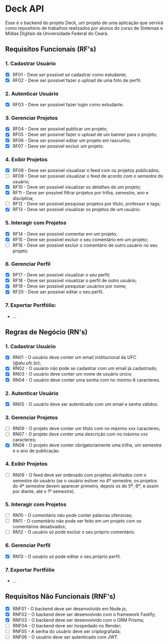 # Deck API

Esse é o backend do projeto Deck, um projeto de uma aplicação que servirá como repositório de trabalhos realizados por alunos do curso de Sistemas e Mídias Digitais da Universidade Federal do Ceará.

## Requisitos Funcionais (RF's)

### 1. Cadastrar Usuário

- [x] RF01 - Deve ser possível se cadastrar como estudante;
- [x] RF02 - Deve ser possível fazer o upload de uma foto de perfil.

### 2. Autenticar Usuário

- [x] RF03 - Deve ser possível fazer login como estudante.

### 3. Gerenciar Projetos

- [x] RF04 - Deve ser possível publicar um projeto;
- [x] RF05 - Deve ser possível fazer o upload de um banner para o projeto;
- [x] RF06 - Deve ser possível editar um projeto em rascunho;
- [x] RF07 - Deve ser possível excluir um projeto.

### 4. Exibir Projetos

- [x] RF08 - Deve ser possível visualizar o feed com os projetos publicados;
- [ ] RF09 - Deve ser possível visualizar o feed de acordo com o semestre do usuário;
- [x] RF10 - Deve ser possível visualizar os detalhes de um projeto;
- [x] RF11 - Deve ser possível filtrar projetos por trilha, semestre, ano e disciplina;
- [ ] RF12 - Deve ser possível pesquisar projetos por título, professor e tags;
- [x] RF13 - Deve ser possível visualizar os projetos de um usuário.

### 5. Interagir com Projetos

- [x] RF14 - Deve ser possível comentar em um projeto;
- [x] RF15 - Deve ser possível excluir o seu comentário em um projeto;
- [ ] RF16 - Deve ser possível excluir o comentário de outro usuário no seu projeto.

### 6. Gerenciar Perfil

- [x] RF17 - Deve ser possível visualizar o seu perfil;
- [x] RF18 - Deve ser possível visualizar o perfil de outro usuário;
- [x] RF19 - Deve ser possível pesquisar usuários por nome;
- [x] RF20 - Deve ser possível editar o seu perfil.

### 7. Exportar Portfólio:

- ...

## Regras de Negócio (RN's)

### 1. Cadastrar Usuário

- [x] RN01 - O usuário deve conter um email institucional da UFC (@alu.ufc.br);
- [x] RN02 - O usuário não pode se cadastrar com um email já cadastrado;
- [x] RN03 - O usuário deve conter um nome de usuário único;
- [x] RN04 - O usuário deve conter uma senha com no mínimo 6 caracteres.

### 2. Autenticar Usuário

- [x] RN05 - O usuário deve ser autenticado com um email e senha válidos.

### 3. Gerenciar Projetos

- [ ] RN06 - O projeto deve conter um título com no máximo xxx caracteres;
- [ ] RN07 - O projeto deve conter uma descrição com no máximo xxx caracteres;
- [x] RN08 - O projeto deve conter obrigatoriamente uma trilha, um semestre e o ano de publicação.

### 4. Exibir Projetos

- [ ] RN09 - O feed deve ser ordenado com projetos alinhados com o semestre do usuário (se o usuário estiver no 4º semestre, os projetos do 4º semestre devem aparecer primeiro, depois os do 5º, 6º, e assim por diante, até o 1º semestre).

### 5. Interagir com Projetos

- [ ] RN10 - O comentário não pode conter palavras ofensivas;
- [ ] RN11 - O comentário não pode ser feito em um projeto com os comentários desativados;
- [ ] RN12 - O usuário só pode excluir o seu próprio comentário.

### 6. Gerenciar Perfil

- [x] RN13 - O usuário só pode editar o seu próprio perfil.

### 7. Exportar Portfólio

- ...

## Requisitos Não Funcionais (RNF's)

- [x] RNF01 - O backend deve ser desenvolvido em Node.js;
- [x] RNF02 - O backend deve ser desenvolvido com o framework Fastify;
- [x] RNF03 - O backend deve ser desenvolvido com o ORM Prisma;
- [ ] RNF04 - O backend deve ser hospedado no Render;
- [ ] RNF05 - A senha do usuário deve ser criptografada;
- [ ] RNF06 - O usuário deve ser autenticado com JWT.
